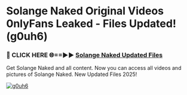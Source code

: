 # Solange Naked Original Videos 0nlyFans Leaked - Files Updated! (g0uh6)

<h3>🔴 CLICK HERE 🌐==►► <a href="https://tinyurl.com/up5wt9bj" rel="nofollow">Solange Naked Updated Files</a></h3>

Get Solange Naked and all content. Now you can access all videos and pictures of Solange Naked. New Updated Files 2025!

[![g0uh6](https://i.imgur.com/ABiUzMV.gif)](https://tinyurl.com/up5wt9bj)
